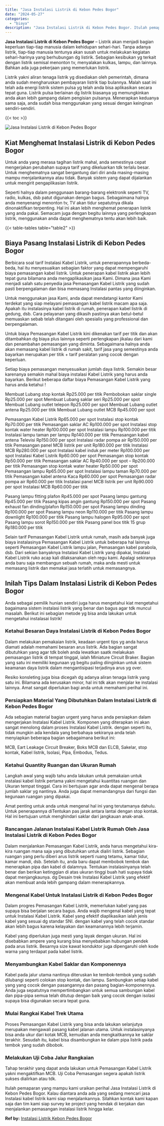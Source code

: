 ```yaml
---
title: "Jasa Instalasi Listrik di Kebon Pedes Bogor"
date: "2024-05-27"
categories: 
  - "biaya"
description: "Jasa Instalasi Listrik di Kebon Pedes Bogor. Itulah pemaparan yang mampu kami uraikan perihal Jasa Instalasi Listrik di Kebon Pedes Bogor. Kalau diantara and..."
---
```


**Jasa Instalasi Listrik di Kebon Pedes Bogor** – Listrik akan menjadi bagian keperluan tiap-tiap manusia dalam kehidupan sehari-hari. Tanpa adanya listrik, tiap-tiap manusia tentunya akan susah untuk melakukan kegiatan sehari-harinya yang berhubungan dg listirik. Sebagian kesibukan yg terkait dengan listrik semisal menonton tv, menyalakan kulkas, lampu, dan lainnya. Bahkan ada juga pekerjaan yang memerlukan listrik.

Listrik yakni aliran tenaga listrik yg disediakan oleh pemerintah, dimana anda sudah mengharuskan pembayaran listrik tiap bulannya. Malah saat ini telah ada energi listrik sistem pulsa yg telah anda bisa aplikasikan secara tepat guna. Listrik pulsa berlainan dg listrik biasanya yg memungkinkan anda akan lebih gampang dalam pengisian pulsanya. Menerapkan keduanya sama saja, anda sudah bisa menggunakan yang sesuai dengan keinginan sendiri-sendiri.

{{< toc >}}

![Jasa Instalasi Listrik di Kebon Pedes Bogor](/images/instalasi-listrik-murah31.png)

## Kiat Menghemat Instalasi Listrik di Kebon Pedes Bogor

Untuk anda yang merasa tagihan listrik mahal, anda semestinya cepat mengerjakan perubahan supaya tarif yang dikeluarkan tdk terlalu besar. Untuk menghematnya sangat bergantung dari diri anda masing-masing mampu menjalankannya atau tidak. Banyak sistem yang dapat dijalankan untuk mengirit pengaplikasian listrik.

Seperti halnya dalam penggunaan barang-barang elektronik seperti TV, radio, kulkas, dsb patut digunakan dengan bagus. Sebagaimana halnya anda menyenangi menonton tv, TV akan tidur sepatutnya dikala dinonaktifkan terpenting. Hal ini akan lebih menghemat penerapan listrik yang anda pakai. Semacam juga dengan begitu lainnya yang perlengkapan listrik, menggunakan anda dapat menghematnya tentu akan lebih baik.

{{< table-tables table="table2" >}}

## Biaya Pasang Instalasi Listrik di Kebon Pedes Bogor

Berbicara soal tarif Instalasi Kabel Listrik, untuk penerapannya berbeda-beda, hal itu menyesuaikan sebagian faktor yang dapat mempengaruhi biaya pemasangan kabel listrik. Untuk penerapan kabel listrik akan lebih tepat guna bilamana anda mengaplikasikan jasa Kami. Dimana jasa Kami menjadi salah satu penyedia jasa Pemasangan Kabel Listrik yang sudah pasti berpengalaman dan bisa memasang Instalasi pantas yang diinginkan.

Untuk menggunakan jasa Kami, anda dapat mendatangi kantor Kami terdekat yang siap melayani pemasangan kabel listrik macam apa saja. Apakah itu instalasinya kabel listrik di rumah, penerapan kabel listrik di gedung, dsb. Cara pelayanan yang dikasih pastinya akan betul-betul memuaskan sebab telah ditangani oleh spesialis yang professional dan berpengalaman.

Untuk biaya Pemasangan Kabel Listrik kini dikenakan tarif per titik dan akan ditambahkan dg biaya plus lainnya seperti perlengkapan jikalau dari kami dan penambahan pemasangan yang diminta. Sebagaimana halnya anda akan memasang kabel listrik di rumah sakit, tarif jasa yang semestinya anda bayarkan merupakan per titik + tarif peralatan yang cocok dengan keperluan.

Setiap biaya pemasangan menyesuaikan jumlah daya listrik. Semakin besar karenanya semakin mahal biaya instalasi Kabel Listrik yang harus anda bayarkan. Berikut beberapa daftar biaya Pemasangan Kabel Listrik yang harus anda ketahui !

Membuat Lubang stop kontak Rp25.000 per titik Pembobokan saklar single Rp25.000 per spot Membuat Lubang saklar seri Rp25.000 per spot Membuat Lubang outlet telepon Rp25.000 per spot Membuat Lubang outlet antena Rp25.000 per titik Membuat Lubang outlet MCB Rp45.000 per spot

Pemasangan Kabel Listrik Rp65.000 per spot Instalasi stop kontak Rp70.000 per titik Pemasangan saklar AC Rp100.000 per spot Instalasi stop kontak water heater Rp100.000 per spot Instalasi lampu Rp100.000 per titik Instalasi lampu taman per lampu Rp140.000 per titik Pemasangan kabel antena Televisi Rp150.000 per spot Instalasi radar pompa air Rp150.000 per titik Pemasangan panel MCB listrik per unit Rp180.000 per titik Instalasi MCB Rp280.000 per spot Instalasi kabel induk per meter Rp100.000 per spot Instalasi Kabel Listrik Rp60.000 per spot Pemasangan stop kontak Rp50.000 per titik Pemasangan saklar AC Rp40.000 per spot – Rp200.000 per titik Pemasangan stop kontak water heater Rp50.000 per spot Pemasangan lampu Rp65.000 per spot Instalasi lampu taman Rp70.000 per titik Pemasangan kabel antena Kaca Rp60.000 per spot Pemasangan radar pompa air Rp60.000 per titik Instalasi panel MCB listrik per unit Rp90.000 per spot Instalasi MCB Rp60.000 per titik

Pasang lampu fitting plafon Rp45.000 per spot Pasang lampu gantung Rp45.000 per titik Pasang kipas angin gantung Rp150.000 per spot Pasang exhaust fan dinding/plafon Rp150.000 per spot Pasang lampu dinding Rp100.000 per spot Pasang lampu neon Rp110.000 per titik Pasang lampu downlight Rp100.000 per titik Pasang lampu halogen Rp95.000 per spot Pasang lampu sorot Rp150.000 per titik Pasang panel box titik 15 grup Rp180.000 per titik

Selain tarif Pemasangan Kabel Listrik untuk rumah, masih ada banyak juga biaya instalasinya Pemasangan Kabel Listrik untuk beberapa hal lainnya seperti Pemasangan Kabel Listrik lampu jalan, Pemasangan kabel parabola, dsb. Dari sekian banyaknya Instalasi Kabel Listrik yang dipakai, Instalasi Kabel Listrik ruko acap kali dilaksanakan oleh regu kami. Apalagi sekiranya anda baru saja membangun sebuah rumah, maka anda mesti untuk memasang listrik dan memakai jasa terlatih untuk memasangnya.

## Inilah Tips Dalam Instalasi Listrik di Kebon Pedes Bogor


Anda sebagai pemilik hunian sendiri juga harus mengetahui kiat mengetahui bagaimana sistem instalasi listrik yang benar dan bagus agar tdk muncul masalah. Berikut ini sebagian metode yg bisa anda lakukan untuk mengetahui instalasai listrik!

### Ketahui Besaran Daya Instalasi Listrik di Kebon Pedes Bogor

Dalam melakukan pemakaian listrik, keadaan urgent tips yg anda harus diamati adalah memahami besaran arus listrik. Ada bagian sangat dibutuhkan yang agar tdk boleh anda lewatkan saatk melakukan pemasangan listrik di tempat tinggal, ialah Miniature Circuit Braker. Bagian yang satu ini memiliki kegunaan yg begitu paling diinginkan untuk sistem keamanan daya listrik dalam mengantisipasi terjadinya arus yg over.

Resiko konsleting juga bisa dicegah dg adanya aliran tenaga listrik yang satu ini. Bilamana ada kerusakan minor, hal ini tdk akan menjalar ke instalasi lainnya. Amat sangat diperlukan bagi anda untuk memahami perihal ini.

### Persiapkan Material Yang Dibutuhkan Dalam Instalasi Listrik di Kebon Pedes Bogor

Ada sebagian material bagian urgent yang harus anda persiapkan dalam mengerjakan Instalasi Kabel Listrik. Komponen yang diterapkan ini akan sangat menolong dalam proses Instalasi Kabel Listrik. dengan seperti itu, tidak mungkin ada kendala yang berbahaya sekiranya anda telah menyiapkan beberapa bagian sebagaimana berikut ini:

MCB, Eart Leakage Circuit Breaker, Boks MCB dan ELCB, Sakelar, stop kontak, Kabel listrik, Isolasi, Pipa, Embodus, Tedus.

### Ketahui Quantity Ruangan dan Ukuran Rumah

Langkah awal yang wajib tahu anda lakukan untuk pemakaian untuk instalasi kabel listrik pertama yakni mengetahui kuantitas ruangan dan Ukuran tempat tinggal. Cara ini bertujuan agar anda dapat mengenal berapa jumlah saklar yg nantinya. Anda juga dapat memandangnya dari fungsi dan kegunaan ruangan yang dipakai.

Amat penting untuk anda untuk mengenal hal ini yang terutamanya dahulu. Untuk penerapannya diTentukan pas jarak antara lantai dengan stop kontak. Hal ini bertujuan untuk menghindari saklar dari jangkauan anak-anak.

### Rancangan Jalanan Instalasi Kabel Listrik Rumah Oleh Jasa Instalasi Listrik di Kebon Pedes Bogor

Dalam menjalankan Pemasangan Kabel Listrik, anda harus mengetahui kira-kira ruangan mana saja yang dibutuhkan untuk dialiri listrik. Sebagian ruangan yang perlu diberi arus listrik seperti ruang tetamu, kamar tidur, kamar mandi, dsb. Setelah itu, anda baru dapat membobok tembok dan menerapkan pipa dan kabel di dalamnya. Tentukan instalasinyanya telah benar dan berikan ketinggian di atas ukuran tinggi buah hati supaya tidak dapat menjangkaunya. dg Desain trek Instalasi Kabel Listrik yang efektif akan membuat anda lebih gampang dalam menerapkannya.

### Mengenal Kabel Untuk Instalasi Listrik di Kebon Pedes Bogor

Dalam progres Pemasangan Kabel Listrik, memerlukan kabel yang pas supaya bisa berjalan secara bagus. Anda wajib mengenal kabel yang tepat untuk Instalasi Kabel Listrik. Kabel yang efektif diaplikasikan ialah jenis kabel yang sesuai dg standar SNI. dengan kabel yang telah cocok standar akan lebih bagus karena kelayakan dan keamanannya lebih terjamin.

Kabel yang diperlukan juga mesti yang layak dengan ukuran. Hal ini disebabkan ampere yang kurang bisa menyebabkan hubungan pendek pada arus listrik. Besarnya size kawat konduktor juga dipengaruhi oleh kode warna yang terdapat pada kabel listrik.

### Menyambungkan Kabel Saklar dan Komponennya

Kabel pada jalur utama nantinya diteruskan ke tembok-tembok yang sudah dilubangi seperti colokan stop kontak, dan lampu. Sambungkan setiap kabel yang yang cocok dengan pasangannya dan pasang bagian-komponennya. Anda juga sepatutnya mempertimbangkan untuk semua sambungan kabel dan pipa-pipa semua telah ditutup dengan baik yang cocok dengan isolasi supaya bisa digunakan secara tepat guna.

### Mulai Rangkai Kabel Trek Utama

Proses Pemasangan Kabel Listrik yang bisa anda lakukan selanjutya merupakan mengawali pasang kabel jalanan utama. Untuk instalasinyanya bisa anda ukur dari kotak MCB, kemudian anda mengkaitkannya ke saklar terakhir. Sesudah itu, kabel bisa disambungkan ke dalam pipa listrik pada tembok yang sudah dibobok.

### Melakukan Uji Coba Jalur Rangkaian

Tahap terakhir yang dapat anda lakukan untuk Pemasangan Kabel Listrik yakni mengaktifkan MCB. Uji Coba Pemasangan segera apakah listrik sukses dialirkan atau tdk.

Itulah pemaparan yang mampu kami uraikan perihal Jasa Instalasi Listrik di Kebon Pedes Bogor. Kalau diantara anda ada yang sedang mencari jasa Instalasi kabel listrik kami siap menjalankannya. Silahkan kontak kami kapan saja dan tim kami siap survey ke project yang hendak di kerjakan dan menjalankan pemasangan instalasi listrik hingga kelar.

**Ref by:** [Instalasi Listrik Kebon Pedes Bogor](https://id.wikipedia.org/wiki/Instalasi)
